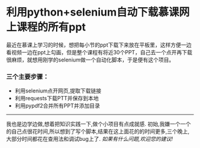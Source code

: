 # 利用python+selenium自动下载慕课网上课程的所有ppt
最近在慕课上学习的时候，想把每小节的ppt下载下来放在平板里，这样方便一边看视频一边在ppt上勾画，但是整个课程有将近30个PPT，自己去一个点开再下载很麻烦，就想用刚学的selenium做一个自动化脚本，于是便有这个项目。
### 三个主要步骤：
- 利用selenium点开网页,提取下载链接
- 利用requests下载PTT并保存到本地
- 利用pypdf2合并所有PPT并添加目录
---
我也是边学边做,想着把知识实践一下,做个小项目有点成就感. 
初始,我嫌一个一个的自己点很花时间,所以想到了写个脚本,结果在这上面花的的时间更多,三个晚上,大部分时间都花在查用法和调试bug上了.
*如果有什么问题,欢迎您的建议!*
